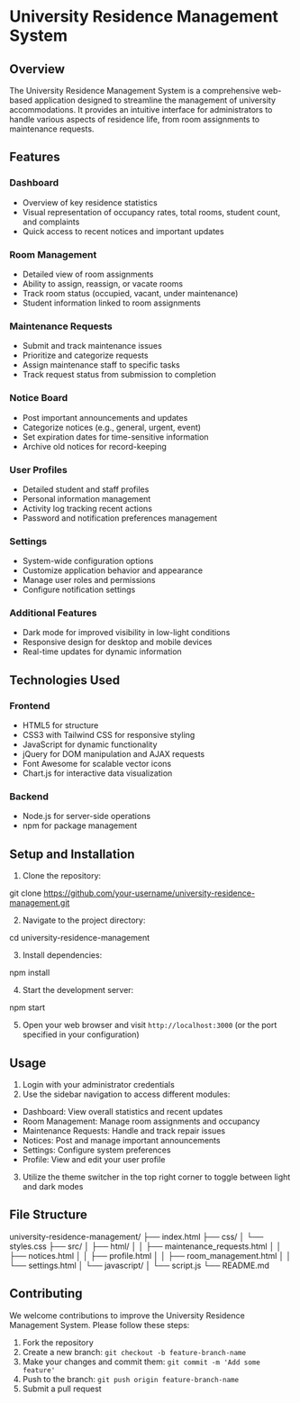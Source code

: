 
# University Residence Management System

## Overview
The University Residence Management System is a comprehensive web-based application designed to streamline the management of university accommodations. It provides an intuitive interface for administrators to handle various aspects of residence life, from room assignments to maintenance requests.

## Features

### Dashboard
- Overview of key residence statistics
- Visual representation of occupancy rates, total rooms, student count, and complaints
- Quick access to recent notices and important updates

### Room Management
- Detailed view of room assignments
- Ability to assign, reassign, or vacate rooms
- Track room status (occupied, vacant, under maintenance)
- Student information linked to room assignments

### Maintenance Requests
- Submit and track maintenance issues
- Prioritize and categorize requests
- Assign maintenance staff to specific tasks
- Track request status from submission to completion

### Notice Board
- Post important announcements and updates
- Categorize notices (e.g., general, urgent, event)
- Set expiration dates for time-sensitive information
- Archive old notices for record-keeping

### User Profiles
- Detailed student and staff profiles
- Personal information management
- Activity log tracking recent actions
- Password and notification preferences management

### Settings
- System-wide configuration options
- Customize application behavior and appearance
- Manage user roles and permissions
- Configure notification settings

### Additional Features
- Dark mode for improved visibility in low-light conditions
- Responsive design for desktop and mobile devices
- Real-time updates for dynamic information

## Technologies Used

### Frontend
- HTML5 for structure
- CSS3 with Tailwind CSS for responsive styling
- JavaScript for dynamic functionality
- jQuery for DOM manipulation and AJAX requests
- Font Awesome for scalable vector icons
- Chart.js for interactive data visualization

### Backend
- Node.js for server-side operations
- npm for package management

## Setup and Installation

1. Clone the repository:



git clone https://github.com/your-username/university-residence-management.git


2. Navigate to the project directory:



cd university-residence-management


3. Install dependencies:



npm install


4. Start the development server:



npm start


5. Open your web browser and visit `http://localhost:3000` (or the port specified in your configuration)

## Usage

1. Login with your administrator credentials
2. Use the sidebar navigation to access different modules:
- Dashboard: View overall statistics and recent updates
- Room Management: Manage room assignments and occupancy
- Maintenance Requests: Handle and track repair issues
- Notices: Post and manage important announcements
- Settings: Configure system preferences
- Profile: View and edit your user profile

3. Utilize the theme switcher in the top right corner to toggle between light and dark modes

## File Structure




university-residence-management/ ├── index.html ├── css/ │ └── styles.css ├── src/ │ ├── html/ │ │ ├── maintenance_requests.html │ │ ├── notices.html │ │ ├── profile.html │ │ ├── room_management.html │ │ └── settings.html │ └── javascript/ │ └── script.js └── README.md


## Contributing

We welcome contributions to improve the University Residence Management System. Please follow these steps:

1. Fork the repository
2. Create a new branch: `git checkout -b feature-branch-name`
3. Make your changes and commit them: `git commit -m 'Add some feature'`
4. Push to the branch: `git push origin feature-branch-name`
5. Submit a pull request
